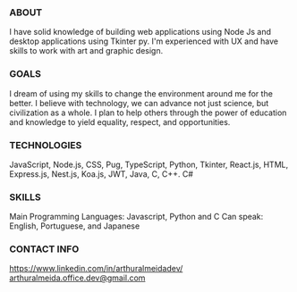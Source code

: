 ### ABOUT
I have solid knowledge of building web applications using Node Js and desktop applications using Tkinter py.
I'm experienced with UX and have skills to work with art and graphic design.
### GOALS
I dream of using my skills to change the environment around me for the better. I believe with technology, we can advance not just science, but civilization as a whole. I plan to help others through the power of education and knowledge to yield equality, respect, and opportunities.
### TECHNOLOGIES
JavaScript, Node.js, CSS, Pug, TypeScript, Python, Tkinter, React.js, HTML, Express.js, Nest.js, Koa.js, JWT, Java, C, C++. C#
### SKILLS
Main Programming Languages: Javascript, Python and C
Can speak: English, Portuguese, and Japanese
### CONTACT INFO
https://www.linkedin.com/in/arthuralmeidadev/
arthuralmeida.office.dev@gmail.com

<!--
**arthuralmeidadev/arthuralmeidadev** is a ✨ _special_ ✨ repository because its `README.md` (this file) appears on your GitHub profile.

Here are some ideas to get you started:

- 🔭 I’m currently working on ...
- 🌱 I’m currently learning ...
- 👯 I’m looking to collaborate on ...
- 🤔 I’m looking for help with ...
- 💬 Ask me about ...
- 📫 How to reach me: ...
- 😄 Pronouns: ...
- ⚡ Fun fact: ...
-->
